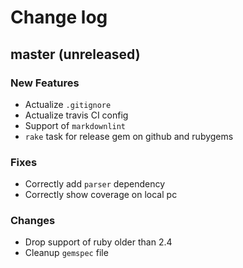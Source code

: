 # Change log

## master (unreleased)

### New Features

* Actualize `.gitignore`
* Actualize travis CI config
* Support of `markdownlint`
* `rake` task for release gem on github and rubygems

### Fixes

* Correctly add `parser` dependency
* Correctly show coverage on local pc

### Changes

* Drop support of ruby older than 2.4
* Cleanup `gemspec` file
